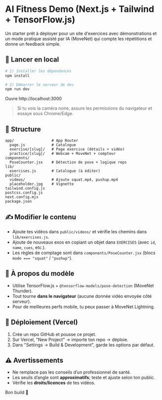 # AI Fitness Demo (Next.js + Tailwind + TensorFlow.js)

Un starter prêt à déployer pour un site d'exercices avec démonstrations et un mode pratique assisté par IA (MoveNet) qui compte les répétitions et donne un feedback simple.

## 🚀 Lancer en local

```bash
# 1) Installer les dépendances
npm install

# 2) Démarrer le serveur de dev
npm run dev
```

Ouvre http://localhost:3000

> Si tu vois la caméra noire, assure les permissions du navigateur et essaye sous Chrome/Edge.


## 📁 Structure

```
app/                 # App Router
  page.js            # Catalogue
  exercise/[slug]/   # Page exercice (détails + vidéo)
  practice/[slug]/   # Webcam + MoveNet + compteur
components/
  PoseCounter.jsx    # Détection de pose + logique reps
lib/
  exercises.js       # Catalogue (à éditer)
public/
  videos/            # Ajoute squat.mp4, pushup.mp4
  placeholder.jpg    # Vignette
tailwind.config.js
postcss.config.js
next.config.mjs
package.json
```

## ✍️ Modifier le contenu

- Ajoute tes vidéos dans `public/videos/` et vérifie les chemins dans `lib/exercises.js`.
- Ajoute de nouveaux exos en copiant un objet dans `EXERCISES` (avec `id`, `name`, `cues`, etc.).
- Les règles de comptage sont dans `components/PoseCounter.jsx` (blocs `mode === "squat"` / `"pushup"`).

## 🧠 À propos du modèle

- Utilise TensorFlow.js + `@tensorflow-models/pose-detection` (MoveNet Thunder).
- Tout tourne **dans le navigateur** (aucune donnée vidéo envoyée côté serveur).
- Pour de meilleures perfs mobile, tu peux passer à MoveNet Lightning.

## 🛫 Déploiement (Vercel)

1. Crée un repo GitHub et pousse ce projet.
2. Sur Vercel, "New Project" → importe ton repo → déploie.
3. Dans "Settings → Build & Development", garde les options par défaut.

## ⚠️ Avertissements

- Ne remplace pas les conseils d’un professionnel de santé.
- Les seuils d’angle sont **approximatifs**; teste et ajuste selon ton public.
- Vérifie les **droits/licences** de tes vidéos.

Bon build 💪

